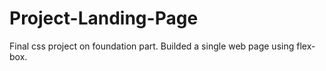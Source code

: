 # Project-Landing-Page
Final css project on foundation part. Builded a single web page using flex-box.
